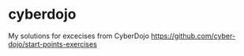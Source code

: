 cyberdojo
=========
My solutions for excecises from CyberDojo <https://github.com/cyber-dojo/start-points-exercises>
